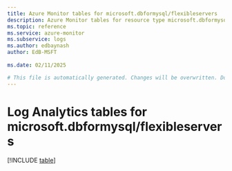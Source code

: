```yaml
---
title: Azure Monitor tables for microsoft.dbformysql/flexibleservers
description: Azure Monitor tables for resource type microsoft.dbformysql/flexibleservers
ms.topic: reference
ms.service: azure-monitor
ms.subservice: logs
ms.author: edbaynash
author: EdB-MSFT
   
ms.date: 02/11/2025

# This file is automatically generated. Changes will be overwritten. Do not change this file directly.
---
```


# Log Analytics tables for microsoft.dbformysql/flexibleservers  

[!INCLUDE [table](~/reusable-content/ce-skilling/azure/includes/azure-monitor/reference/tables/microsoft-dbformysql_flexibleservers-include.md)]

